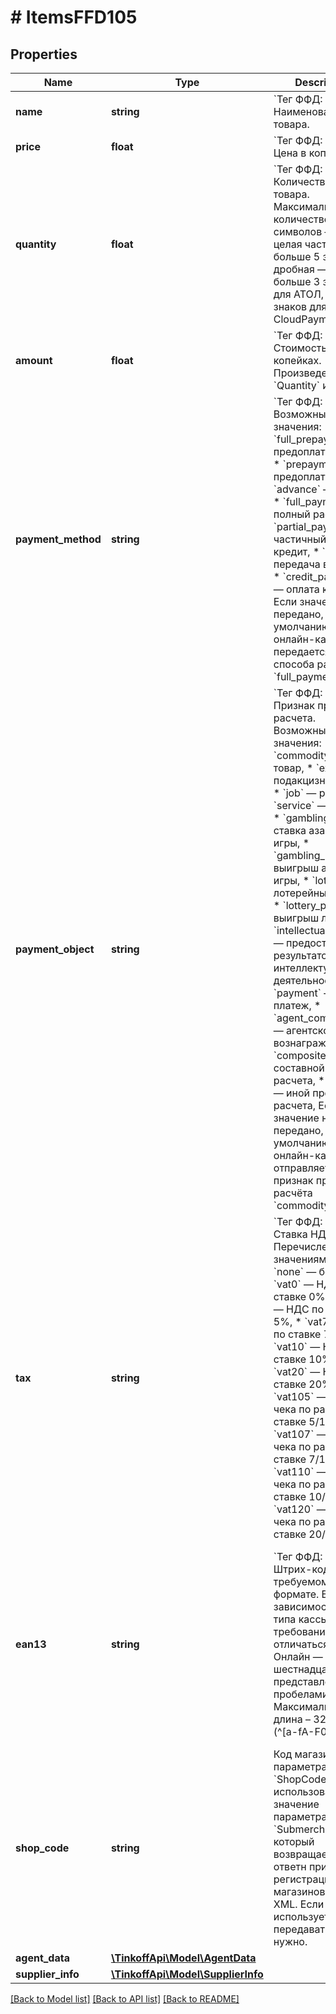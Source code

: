 # # ItemsFFD105

## Properties

Name | Type | Description | Notes
------------ | ------------- | ------------- | -------------
**name** | **string** | &#x60;Тег ФФД: 1030&#x60;   Наименование товара. |
**price** | **float** | &#x60;Тег ФФД: 1078&#x60;   Цена в копейках. |
**quantity** | **float** | &#x60;Тег ФФД: 1023&#x60;   Количество или вес товара. Максимальное количество символов — 8, где целая часть — не больше 5 знаков, дробная — не больше 3 знаков для АТОЛ,  и 2 знаков для CloudPayments. |
**amount** | **float** | &#x60;Тег ФФД: 1043&#x60;   Стоимость товара в копейках. Произведение &#x60;Quantity&#x60; и &#x60;Price&#x60;. |
**payment_method** | **string** | &#x60;Тег ФФД: 1214&#x60;   Возможные значения: * &#x60;full_prepayment&#x60; — предоплата 100%, * &#x60;prepayment&#x60; — предоплата, * &#x60;advance&#x60; — аванс, * &#x60;full_payment&#x60; — полный расчет, * &#x60;partial_payment&#x60; — частичный расчет и кредит, * &#x60;credit&#x60; — передача в кредит, * &#x60;credit_payment&#x60; — оплата кредита.   Если значение не передано, по умолчанию в онлайн-кассу передается признак способа расчёта &#x60;full_payment&#x60;. | [optional] [default to 'full_payment']
**payment_object** | **string** | &#x60;Тег ФФД: 1212&#x60;   Признак предмета расчета. Возможные значения: * &#x60;commodity&#x60; — товар, * &#x60;excise&#x60; — подакцизный товар, * &#x60;job&#x60; — работа, * &#x60;service&#x60; — услуга, * &#x60;gambling_bet&#x60; — ставка азартной игры, * &#x60;gambling_prize&#x60; — выигрыш азартной игры, * &#x60;lottery&#x60; — лотерейный билет, * &#x60;lottery_prize&#x60; — выигрыш лотереи, * &#x60;intellectual_activity&#x60; — предоставление результатов интеллектуальной деятельности, * &#x60;payment&#x60; — платеж, * &#x60;agent_commission&#x60; — агентское вознаграждение, * &#x60;composite&#x60; — составной предмет расчета, * &#x60;another&#x60; — иной предмет расчета,   Если значение не передано, по умолчанию в онлайн-кассу отправляется признак предмета расчёта &#x60;commodity&#x60;. | [optional] [default to 'commodity']
**tax** | **string** | &#x60;Тег ФФД: 1199&#x60;   Ставка НДС. Перечисление со значениями: * &#x60;none&#x60; — без НДС, * &#x60;vat0&#x60; — НДС по ставке 0%, * &#x60;vat5&#x60; — НДС по ставке 5%, * &#x60;vat7&#x60; — НДС по ставке 7%, * &#x60;vat10&#x60; — НДС по ставке 10%, * &#x60;vat20&#x60; — НДС по ставке 20%, * &#x60;vat105&#x60; — НДС чека по расчетной ставке 5/105, * &#x60;vat107&#x60; — НДС чека по расчетной ставке 7/107, * &#x60;vat110&#x60; — НДС чека по расчетной ставке 10/110, * &#x60;vat120&#x60; — НДС чека по расчетной ставке 20/120. |
**ean13** | **string** | &#x60;Тег ФФД: 1162&#x60;   Штрих-код в требуемом формате. В зависимости от типа кассы требования могут отличаться: * АТОЛ Онлайн — шестнадцатеричное представление с пробелами. Максимальная длина – 32 байта (^[a-fA-F0-9]{2}$)|(^([afA-F0-9]{2}\\\\s){1,31}[a-fA-F0-9]{2}$).  Пример: &#x60;00 00 00 01 00 21 FA 41 00 23 05 41 00 00 00 00 00 00 00 00 00 00 00 00 00 00 00 00 12 00 AB 00&#x60;  * CloudKassir — длина строки: четная, от 8 до 150 байт. То есть от 16 до 300 ASCII символов [&#39;0&#39; - &#39;9&#39; , &#39;A&#39; - &#39;F&#39; ] шестнадцатеричного представления кода маркировки товара.  Пример: &#x60;303130323930303030630333435&#x60;   * OrangeData — строка, содержащая &#x60;base64&#x60;- кодированный массив от 8 до 32 байт.  Пример: &#x60;igQVAAADMTIzNDU2Nzg5MDEyMwAAAAAAAQ&#x3D;&#x3D;&#x60;  Если в запросе передается параметр Ean13, не прошедший валидацию, возвращается неуспешный ответ с текстом ошибки в параметре &#x60;message&#x60; &#x3D; &#x60;Неверный параметр Ean13&#x60;. | [optional]
**shop_code** | **string** | Код магазина. Для параметра &#x60;ShopСode&#x60; нужно использовать значение параметра &#x60;Submerchant_ID&#x60;, который возвращается в ответн при регистрации магазинов через XML. Если XML не используется, передавать поле не нужно. | [optional]
**agent_data** | [**\TinkoffApi\Model\AgentData**](AgentData.md) |  | [optional]
**supplier_info** | [**\TinkoffApi\Model\SupplierInfo**](SupplierInfo.md) |  | [optional]

[[Back to Model list]](../../README.md#models) [[Back to API list]](../../README.md#endpoints) [[Back to README]](../../README.md)
